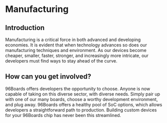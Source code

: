 # Manufacturing

## Introduction

Manufacturing is a critical force in both advanced and developing economies. It is evident that
when technology advances so does our manufacturing techniques and environment. As our devices
become cheaper, smaller, faster, stronger, and increasingly more intricate, our developers must
find ways to stay ahead of the curve.


## How can you get involved?

96Boards offers developers the opportunity to choose. Anyone is now capable of taking on this
diverse sector, with diverse needs. Simply pair up with one of our many boards, choose a worthy
development environment, and plug away. 96Boards offers a healthy pool of SoC options, which allows
developers a straightforward path to production. Building custom devices for your 96Boards chip has
never been this streamlined.

